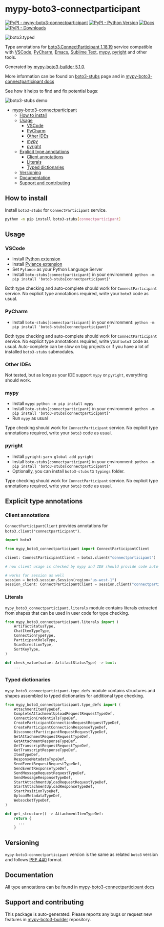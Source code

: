 <a id="mypy-boto3-connectparticipant"></a>

# mypy-boto3-connectparticipant

[![PyPI - mypy-boto3-connectparticipant](https://img.shields.io/pypi/v/mypy-boto3-connectparticipant.svg?color=blue)](https://pypi.org/project/mypy-boto3-connectparticipant)
[![PyPI - Python Version](https://img.shields.io/pypi/pyversions/mypy-boto3-connectparticipant.svg?color=blue)](https://pypi.org/project/mypy-boto3-connectparticipant)
[![Docs](https://img.shields.io/readthedocs/mypy-boto3-builder.svg?color=blue)](https://mypy-boto3-builder.readthedocs.io/)
[![PyPI - Downloads](https://img.shields.io/pypi/dw/mypy-boto3-connectparticipant?color=blue)](https://pypistats.org/packages/mypy-boto3-connectparticipant)

![boto3.typed](https://github.com/vemel/mypy_boto3_builder/raw/master/logo.png)

Type annotations for
[boto3.ConnectParticipant 1.18.19](https://boto3.amazonaws.com/v1/documentation/api/1.18.19/reference/services/connectparticipant.html#ConnectParticipant)
service compatible with [VSCode](https://code.visualstudio.com/),
[PyCharm](https://www.jetbrains.com/pycharm/),
[Emacs](https://www.gnu.org/software/emacs/),
[Sublime Text](https://www.sublimetext.com/),
[mypy](https://github.com/python/mypy),
[pyright](https://github.com/microsoft/pyright) and other tools.

Generated by
[mypy-boto3-builder 5.1.0](https://github.com/vemel/mypy_boto3_builder).

More information can be found on
[boto3-stubs](https://pypi.org/project/boto3-stubs/) page and in
[mypy-boto3-connectparticipant docs](https://vemel.github.io/boto3_stubs_docs/mypy_boto3_connectparticipant/)

See how it helps to find and fix potential bugs:

![boto3-stubs demo](https://github.com/vemel/mypy_boto3_builder/raw/master/demo.gif)

- [mypy-boto3-connectparticipant](#mypy-boto3-connectparticipant)
  - [How to install](#how-to-install)
  - [Usage](#usage)
    - [VSCode](#vscode)
    - [PyCharm](#pycharm)
    - [Other IDEs](#other-ides)
    - [mypy](#mypy)
    - [pyright](#pyright)
  - [Explicit type annotations](#explicit-type-annotations)
    - [Client annotations](#client-annotations)
    - [Literals](#literals)
    - [Typed dictionaries](#typed-dictionaries)
  - [Versioning](#versioning)
  - [Documentation](#documentation)
  - [Support and contributing](#support-and-contributing)

<a id="how-to-install"></a>

## How to install

Install `boto3-stubs` for `ConnectParticipant` service.

```bash
python -m pip install boto3-stubs[connectparticipant]
```

<a id="usage"></a>

## Usage

<a id="vscode"></a>

### VSCode

- Install
  [Python extension](https://marketplace.visualstudio.com/items?itemName=ms-python.python)
- Install
  [Pylance extension](https://marketplace.visualstudio.com/items?itemName=ms-python.vscode-pylance)
- Set `Pylance` as your Python Language Server
- Install `boto-stubs[connectparticipant]` in your environment:
  `python -m pip install 'boto3-stubs[connectparticipant]'`

Both type checking and auto-complete should work for `ConnectParticipant`
service. No explicit type annotations required, write your `boto3` code as
usual.

<a id="pycharm"></a>

### PyCharm

- Install `boto-stubs[connectparticipant]` in your environment:
  `python -m pip install 'boto3-stubs[connectparticipant]'`

Both type checking and auto-complete should work for `ConnectParticipant`
service. No explicit type annotations required, write your `boto3` code as
usual. Auto-complete can be slow on big projects or if you have a lot of
installed `boto3-stubs` submodules.

<a id="other-ides"></a>

### Other IDEs

Not tested, but as long as your IDE support `mypy` or `pyright`, everything
should work.

<a id="mypy"></a>

### mypy

- Install `mypy`: `python -m pip install mypy`
- Install `boto-stubs[connectparticipant]` in your environment:
  `python -m pip install 'boto3-stubs[connectparticipant]'`
- Run `mypy` as usual

Type checking should work for `ConnectParticipant` service. No explicit type
annotations required, write your `boto3` code as usual.

<a id="pyright"></a>

### pyright

- Install `pyright`: `yarn global add pyright`
- Install `boto-stubs[connectparticipant]` in your environment:
  `python -m pip install 'boto3-stubs[connectparticipant]'`
- Optionally, you can install `boto3-stubs` to `typings` folder.

Type checking should work for `ConnectParticipant` service. No explicit type
annotations required, write your `boto3` code as usual.

<a id="explicit-type-annotations"></a>

## Explicit type annotations

<a id="client-annotations"></a>

### Client annotations

`ConnectParticipantClient` provides annotations for
`boto3.client("connectparticipant")`.

```python
import boto3

from mypy_boto3_connectparticipant import ConnectParticipantClient

client: ConnectParticipantClient = boto3.client("connectparticipant")

# now client usage is checked by mypy and IDE should provide code auto-complete

# works for session as well
session = boto3.session.Session(region="us-west-1")
session_client: ConnectParticipantClient = session.client("connectparticipant")
```

<a id="literals"></a>

### Literals

`mypy_boto3_connectparticipant.literals` module contains literals extracted
from shapes that can be used in user code for type checking.

```python
from mypy_boto3_connectparticipant.literals import (
    ArtifactStatusType,
    ChatItemTypeType,
    ConnectionTypeType,
    ParticipantRoleType,
    ScanDirectionType,
    SortKeyType,
)

def check_value(value: ArtifactStatusType) -> bool:
    ...
```

<a id="typed-dictionaries"></a>

### Typed dictionaries

`mypy_boto3_connectparticipant.type_defs` module contains structures and shapes
assembled to typed dictionaries for additional type checking.

```python
from mypy_boto3_connectparticipant.type_defs import (
    AttachmentItemTypeDef,
    CompleteAttachmentUploadRequestRequestTypeDef,
    ConnectionCredentialsTypeDef,
    CreateParticipantConnectionRequestRequestTypeDef,
    CreateParticipantConnectionResponseTypeDef,
    DisconnectParticipantRequestRequestTypeDef,
    GetAttachmentRequestRequestTypeDef,
    GetAttachmentResponseTypeDef,
    GetTranscriptRequestRequestTypeDef,
    GetTranscriptResponseTypeDef,
    ItemTypeDef,
    ResponseMetadataTypeDef,
    SendEventRequestRequestTypeDef,
    SendEventResponseTypeDef,
    SendMessageRequestRequestTypeDef,
    SendMessageResponseTypeDef,
    StartAttachmentUploadRequestRequestTypeDef,
    StartAttachmentUploadResponseTypeDef,
    StartPositionTypeDef,
    UploadMetadataTypeDef,
    WebsocketTypeDef,
)

def get_structure() -> AttachmentItemTypeDef:
    return {
      ...
    }
```

<a id="versioning"></a>

## Versioning

`mypy-boto3-connectparticipant` version is the same as related `boto3` version
and follows [PEP 440](https://www.python.org/dev/peps/pep-0440/) format.

<a id="documentation"></a>

## Documentation

All type annotations can be found in
[mypy-boto3-connectparticipant docs](https://vemel.github.io/boto3_stubs_docs/mypy_boto3_connectparticipant/)

<a id="support-and-contributing"></a>

## Support and contributing

This package is auto-generated. Please reports any bugs or request new features
in [mypy-boto3-builder](https://github.com/vemel/mypy_boto3_builder/issues/)
repository.
